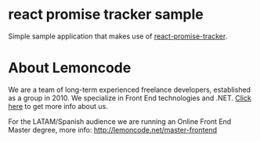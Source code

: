 # react promise tracker sample

Simple sample application that makes use of [react-promise-tracker](https://github.com/Lemoncode/react-promise-tracker).

# About Lemoncode

We are a team of long-term experienced freelance developers, established as a group in 2010.
We specialize in Front End technologies and .NET. [Click here](http://lemoncode.net/services/en/#en-home) to get more info about us.

For the LATAM/Spanish audience we are running an Online Front End Master degree, more info: http://lemoncode.net/master-frontend



